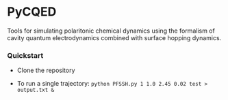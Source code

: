 # PyCQED
Tools for simulating polaritonic chemical dynamics using the formalism of cavity quantum electrodynamics combined with surface hopping dynamics.

### Quickstart

- Clone the repository

- To run a single trajectory: `python PFSSH.py 1 1.0 2.45 0.02 test > output.txt &`


